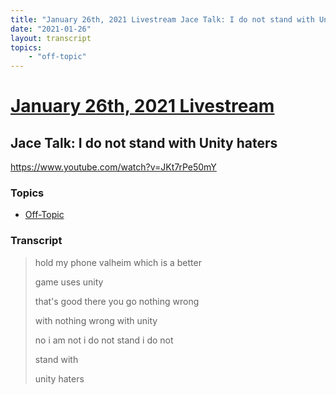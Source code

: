 ```yaml
---
title: "January 26th, 2021 Livestream Jace Talk: I do not stand with Unity haters"
date: "2021-01-26"
layout: transcript
topics:
    - "off-topic"
---
```

# [January 26th, 2021 Livestream](../2021-01-26.md)
## Jace Talk: I do not stand with Unity haters
https://www.youtube.com/watch?v=JKt7rPe50mY

### Topics
* [Off-Topic](../topics/off-topic.md)

### Transcript

> hold my phone valheim which is a better
>
> game uses unity
>
> that's good there you go nothing wrong
>
> with nothing wrong with unity
>
> no i am not i do not stand i do not
>
> stand with
>
> unity haters
>
